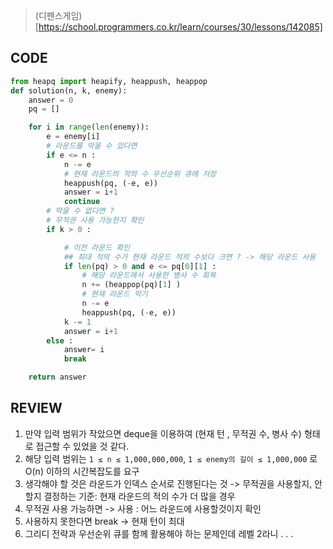 > (디펜스게임)[https://school.programmers.co.kr/learn/courses/30/lessons/142085]

## CODE

```python
from heapq import heapify, heappush, heappop
def solution(n, k, enemy):
    answer = 0
    pq = []

    for i in range(len(enemy)):
        e = enemy[i]
        # 라운드를 막을 수 있다면
        if e <= n :
            n -= e
            # 현재 라운드의 적의 수 우선순위 큐에 저장
            heappush(pq, (-e, e))
            answer = i+1
            continue
        # 막을 수 없다면 ?
        # 무적권 사용 가능한지 확인
        if k > 0 :

            # 이전 라운드 확인
            ## 최대 적의 수가 현재 라운드 적의 수보다 크면 ? -> 해당 라운드 사용
            if len(pq) > 0 and e <= pq[0][1] :
                # 해당 라운드에서 사용한 병사 수 회복
                n += (heappop(pq)[1] )
                # 현재 라운드 막기
                n -= e
                heappush(pq, (-e, e))
            k -= 1
            answer = i+1
        else :
            answer= i
            break

    return answer
```

## REVIEW

1. 만약 입력 범위가 작았으면 deque을 이용하여 (현재 턴 , 무적권 수, 병사 수) 형태로 접근할 수 있었을 것 같다.
2. 해당 입력 범위는 `1 ≤ n ≤ 1,000,000,000`, `1 ≤ enemy의 길이 ≤ 1,000,000` 로 O(n) 이하의 시간복잡도를 요구
3. 생각해야 할 것은 라운드가 인덱스 순서로 진행된다는 것 -> 무적권을 사용할지, 안할지 결정하는 기준: 현재 라운드의 적의 수가 더 많을 경우
4. 무적권 사용 가능하면 -> 사용 : 어느 라운드에 사용할것이지 확인
5. 사용하지 못한다면 break -> 현재 턴이 최대
6. 그리디 전략과 우선순위 큐를 함께 활용해야 하는 문제인데 레벨 2라니 . . .
